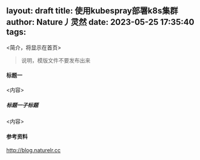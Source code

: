 layout: draft
title: 使用kubespray部署k8s集群
author: Nature丿灵然
date: 2023-05-25 17:35:40
tags:
---
<简介，将显示在首页>

<!--more-->

> 说明，模版文件不要发布出来

#### 标题一

<内容>

##### 标题一子标题

<内容>

#### 参考资料

<http://blog.naturelr.cc>